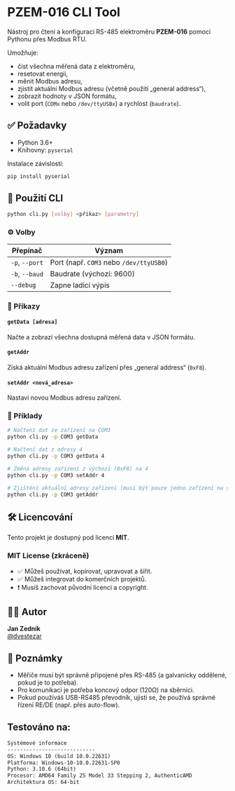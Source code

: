 # PZEM-016 CLI Tool

Nástroj pro čtení a konfiguraci RS-485 elektroměru **PZEM-016** pomocí Pythonu přes Modbus RTU.

Umožňuje:

- číst všechna měřená data z elektroměru,
- resetovat energii,
- měnit Modbus adresu,
- zjistit aktuální Modbus adresu (včetně použití „general address“),
- zobrazit hodnoty v JSON formátu,
- volit port (`COMx` nebo `/dev/ttyUSBx`) a rychlost (`baudrate`).

## ✅ Požadavky

- Python 3.6+
- Knihovny: `pyserial`

Instalace závislostí:

```bash
pip install pyserial
```

## 🧩 Použití CLI

```bash
python cli.py [volby] <příkaz> [parametry]
```

### ⚙️ Volby

| Přepínač | Význam |
|---------|--------|
| `-p`, `--port` | Port (např. `COM3` nebo `/dev/ttyUSB0`) |
| `-b`, `--baud` | Baudrate (výchozí: 9600) |
| `--debug` | Zapne ladicí výpis |

### 📘 Příkazy

#### `getData [adresa]`

Načte a zobrazí všechna dostupná měřená data v JSON formátu.

#### `getAddr`

Získá aktuální Modbus adresu zařízení přes „general address“ (`0xF8`).

#### `setAddr <nová_adresa>`

Nastaví novou Modbus adresu zařízení.

### 🧪 Příklady

```bash
# Načtení dat ze zařízení na COM3
python cli.py -p COM3 getData

# Načtení dat z adresy 4
python cli.py -p COM3 getData 4

# Změna adresy zařízení z výchozí (0xF8) na 4
python cli.py -p COM3 setAddr 4

# Zjištění aktuální adresy zařízení (musí být pouze jedno zařízení na sběrnici)
python cli.py -p COM3 getAddr
```

## 🛠️ Licencování

Tento projekt je dostupný pod licencí **MIT**.

### MIT License (zkráceně)

- ✅ Můžeš používat, kopírovat, upravovat a šířit.
- ✅ Můžeš integrovat do komerčních projektů.
- ❗ Musíš zachovat původní licenci a copyright.

## 🧑‍💻 Autor

**Jan Zedník**  
[@dvestezar](mailto:dvestezar@gmail.com)

## 📌 Poznámky

- Měřiče musí být správně připojené přes RS-485 (a galvanicky oddělené, pokud je to potřeba).
- Pro komunikaci je potřeba koncový odpor (120Ω) na sběrnici.
- Pokud používáš USB-RS485 převodník, ujisti se, že používá správné řízení RE/DE (např. přes auto-flow).

## Testováno na:

```txt
Systémové informace
----------------------------
OS: Windows 10 (build 10.0.22631)
Platforma: Windows-10-10.0.22631-SP0
Python: 3.10.6 (64bit)
Procesor: AMD64 Family 25 Model 33 Stepping 2, AuthenticAMD
Architektura OS: 64-bit
```
